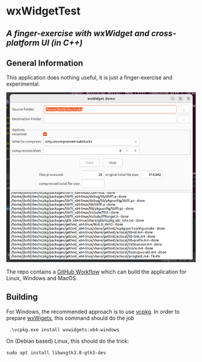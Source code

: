 # wxWidgetTest
***A finger-exercise with wxWidget and cross-platform UI (in C++)***
--------------------------------------------------------------

## General Information
 
This application does nothing useful, it is just a finger-exercise and experimental.

![screenshot](Screenshot.png)

The repo contains a [GitHub Workflow](https://docs.github.com/en/actions/using-workflows) which can build the application for Linux, Windows and MacOS.

## Building

For Windows, the recommended approach is to use [vcpkg](https://github.com/microsoft/vcpkg). 
In order to prepare [wxWigets](https://www.wxwidgets.org/), this command should do the job

```
 .\vcpkg.exe install wxwidgets:x64-windows
 ```

 On (Debian based) Linux, this should do the trick:

 ```
 sudo apt install libwxgtk3.0-gtk3-dev
 ```